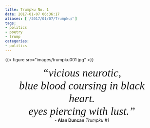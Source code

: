 ```yaml
---
title: Trumpku No. 1
date: 2017-01-07 06:36:17
aliases: ['/2017/01/07/Trumpku/']
tags:
- politics
- poetry
- trump
categories:
- politics
---
```

{{< figure src="images/trumpku001.jpg" >}}

<center>
<div style="font-style: italic; font-size: 36px; font-family: georgia, palatino, 'times new roman';">
&#8220;vicious neurotic,<br />
blue blood coursing in black heart.<br />
eyes piercing with lust.&#8221;<br />
</div>
- <strong>Alan Duncan</strong> <em>Trumpku #1</em>
</center>
